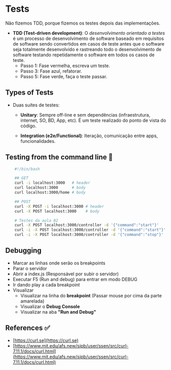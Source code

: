 # Tests

Não fizemos TDD, porque fizemos os testes depois das implementações.

- **TDD (Test-driven development)**: O _desenvolvimento orientado a testes_ é um processo de desenvolvimento de software baseado em requisitos de software sendo convertidos em casos de teste antes que o software seja totalmente desenvolvido e rastreando todo o desenvolvimento de software testando repetidamente o software em todos os casos de teste.
  - Passo 1: Fase vermelha, escreva um teste.
  - Passo 3: Fase azul, refatorar.
  - Passo 5: Fase verde, faça o teste passar.

## Types of Tests

- Duas suítes de testes:

  - **Unitary**: Sempre off-line e sem dependências (infraestrutura, internet, SO, BD, App, etc). É um teste realizado do ponto de vista do código.

  - **Integration (e2e/Functional)**: Iteração, comunicação entre apps, funcionalidades.

## Testing from the command line 🚧

```bash
    #!/bin/bash

    ## GET
    curl -i localhost:3000   # header
    curl localhost:3000      # body
    curl localhost:3000/home # body

    ## POST
    curl -X POST -i localhost:3000 # header
    curl -X POST localhost:3000    # body

    # Testes da aula 02
    curl -X POST localhost:3000/controller -d '{"command":"start"}'
    curl -i -X POST localhost:3000/controller -d '{"command":"start"}'
    curl -i -X POST localhost:3000/controller -d '{"command":"stop"}'
```

## Debugging

- Marcar as linhas onde serão os breakpoints
- Parar o servidor
- Abrir a index.js (Responsável por subir o servidor)
- Executar F5 (Run and debug) para entrar em modo DEBUG
- Ir dando play a cada breakpoint
- Visualizar
  - Visualizar na linha do **breakpoint** (Passar mouse por cima da parte amarelada)
  - Visualizar o **Debug Console**
  - Visualizar na aba **"Run and Debug"**

## References ✅

- [https://curl.se](https://curl.se)
- [https://www.mit.edu/afs.new/sipb/user/ssen/src/curl-7.11.1/docs/curl.html](https://www.mit.edu/afs.new/sipb/user/ssen/src/curl-7.11.1/docs/curl.html)
